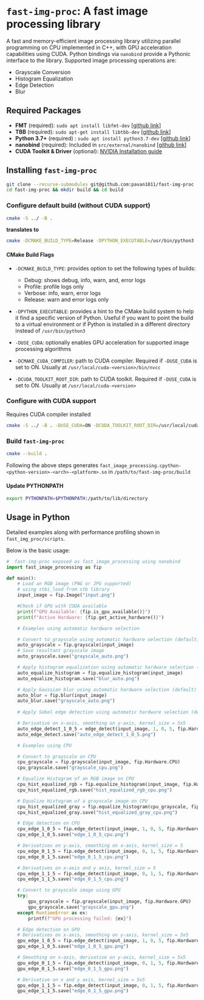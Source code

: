 # ```fast-img-proc```: A fast image processing library

A fast and memory-efficient image processing library utilizing parallel programming on CPU implemented in C++, with GPU acceleration capabilities using CUDA. Python bindings via ```nanobind``` provide a Pythonic interface to the library. Supported image processing operations are:

- Grayscale Conversion
- Histogram Equalization
- Edge Detection
- Blur

## Required Packages

- **FMT** (required): ```sudo apt install libfmt-dev``` [[github link](https://github.com/fmtlib/fmt)]
- **TBB** (required): ```sudo apt-get install libtbb-dev``` [[github link](https://github.com/ibaned/tbb)]
- **Python 3.7+** (required) : ```sudo apt install python3.7-dev``` [[github link](https://github.com/python/cpython)]
- **nanobind** (required): Included in ```src/external/nanobind``` [[github link](https://github.com/wjakob/nanobind)]
- **CUDA Toolkit & Driver** (optional):  [NVIDIA Installation guide](https://developer.nvidia.com/cuda-downloads?target_os=Linux&target_arch=x86_64&Distribution=Ubuntu&target_version=24.04&target_type=deb_local)

## Installing ```fast-img-proc```

```bash
git clone --recurse-submodules git@github.com:pavan1011/fast-img-proc
cd fast-img-proc && mkdir build && cd build
```

### Configure default build  (without CUDA support)
```bash
cmake -S ../ -B .
```

**translates to**

```bash
cmake -DCMAKE_BUILD_TYPE=Release -DPYTHON_EXECUTABLE=/usr/bin/python3 -S ../ -B .
```

#### CMake Build Flags

- ```-DCMAKE_BUILD_TYPE```: provides option to set the following types of builds: 

    - Debug: shows debug, info, warn, and, error logs
    - Profile: profile logs only
    - Verbose: info, warn, error logs
    - Release: warn and error logs only

- ```-DPYTHON_EXECUTABLE```: provides a hint to the CMake build system to help it find a specific version of Python. Useful if you want to point the build to a virtual environment or if Python is installed in a different directory instead of ```/usr/bin/python3```

- ```-DUSE_CUDA```: optionally enables GPU acceleration for supported image processing algorithms


- ```-DCMAKE_CUDA_COMPILER```: path to CUDA compiler. Required if ```-DUSE_CUDA``` is set to ON. Usually at ```/usr/local/cuda-<version>/bin/nvcc```

- ```-DCUDA_TOOLKIT_ROOT_DIR```: path to CUDA toolkit. Required if ```-DUSE_CUDA``` is set to ON. Usually at ```/usr/local/cuda-<version>```


### Configure with CUDA support
Requires CUDA compiler installed

```bash
cmake -S ../ -B . -DUSE_CUDA=ON -DCUDA_TOOLKIT_ROOT_DIR=/usr/local/cuda-12 -DCMAKE_CUDA_COMPILER=/usr/local/cuda-12/bin/nvcc
```
### Build ```fast-img-proc```
```bash
cmake --build .
```
Following the above steps generates ```fast_image_processing.cpython-<python-version>-<arch>-<platform>.so``` in ```/path/to/fast-img-proc/build```

#### Update PYTHONPATH

```bash
export PYTHONPATH=$PYTHONPATH:/path/to/lib/directory
```


## Usage in Python

Detailed examples along with performance profiling shown in ```fast_img_proc/scripts```. 

Below is the basic usage:

```python
#  fast-img-proc exposed as fast_image_processing using nanobind
import fast_image_processing as fip

def main():
    # Load an RGB image (PNG or JPG supported)
    # using stbi_load from stb library
    input_image = fip.Image("input.png") 

    #Check if GPU with CUDA available
    print(f"GPU Available: {fip.is_gpu_available()}")
    print(f"Active Hardware: {fip.get_active_hardware()}")

    # Examples using automatic hardware selection

    # Convert to grayscale using automatic hardware selection (default)
    auto_grayscale = fip.grayscale(input_image)
    # Save resultant grayscale image
    auto_grayscale.save("grayscale_auto.png")

    # Apply histogram equalization using automatic hardware selection (default)
    auto_equalize_histogram = fip.equalize_histogram(input_image)
    auto_equalize_histogram.save("blur_auto.png")

    # Apply Gaussian blur using automatic hardware selection (default)
    auto_blur = fip.blur(input_image)
    auto_blur.save("grayscale_auto.png")
    
    # Apply Sobel edge detection using automatic hardware selection (default)

    # Derivative on x-axis, smoothing on y-axis, kernel_size = 5x5
    auto_edge_detect_1_0_5 = edge_detect(input_image, 1, 0, 5, fip.Hardware.CPU)
    auto_edge_detect.save("auto_edge_detect_1_0_5.png")

    # Examples using CPU

    # Convert to grayscale on CPU
    cpu_grayscale = fip.grayscale(input_image, fip.Hardware.CPU)
    cpu_grayscale.save("grayscale_cpu.png")

    # Equalize Histogram of an RGB image on CPU
    cpu_hist_equalized_rgb = fip.equalize_histogram(input_image, fip.Hardware.CPU)
    cpu_hist_equalized_rgb.save("hist_equalized_rgb_cpu.png")

    # Equalize Histogram of a grayscale image on CPU
    cpu_hist_equalized_gray = fip.equalize_histogram(cpu_grayscale, fip.Hardware.CPU)
    cpu_hist_equalized_gray.save("hist_equalized_gray_cpu.png")

    # Edge detection on CPU
    cpu_edge_1_0_5 = fip.edge_detect(input_image, 1, 0, 5, fip.Hardware.CPU)
    cpu_edge_1_0_5.save("edge_1_0_5_cpu.png")

    # Derivatives on y-axis, smoothing on x-axis, kernel_size = 5
    cpu_edge_0_1_5 = fip.edge_detect(input_image, 0, 1, 5, fip.Hardware.CPU)
    cpu_edge_0_1_5.save("edge_0_1_5_cpu.png")

    # Derivatives on x-axis and y axis, kernel_size = 5
    cpu_edge_1_1_5 = fip.edge_detect(input_image, 0, 1, 5, fip.Hardware.CPU)
    cpu_edge_1_1_5.save("edge_0_1_5_cpu.png")

    # Convert to grayscale image using GPU
    try:
        gpu_grayscale = fip.grayscale(input_image, fip.Hardware.GPU)
        gpu_grayscale.save("grayscale_gpu.png")
    except RuntimeError as ex:
        printf(f"GPU processing failed: {ex}")

    # Edge detection on GPU
    # Derivatives on x-axis, smoothing on y-axis, kernel_size = 5x5
    gpu_edge_1_0_5 = fip.edge_detect(input_image, 1, 0, 5, fip.Hardware.GPU)
    gpu_edge_1_0_5.save("edge_1_0_5_gpu.png")

    # Smoothing on x-axis, derivative on y-axis, kernel_size = 5x5
    gpu_edge_0_1_5 = fip.edge_detect(input_image, 0, 1, 5, fip.Hardware.GPU)
    gpu_edge_0_1_5.save("edge_0_1_5_gpu.png")

    # Derivative on x and y axis, kernel_size = 5x5
    gpu_edge_1_1_5 = fip.edge_detect(input_image, 0, 1, 5, fip.Hardware.GPU)
    gpu_edge_1_1_5.save("edge_0_1_5_gpu.png")
```



